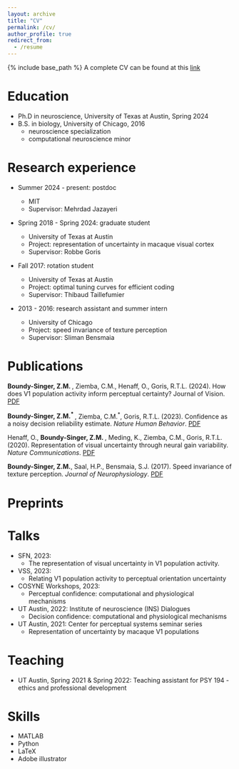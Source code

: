 ```yaml
---
layout: archive
title: "CV"
permalink: /cv/
author_profile: true
redirect_from:
  - /resume
---
```


{% include base_path %}
A complete CV can be found at this [link](http://zoebsinger.github.io/files/ZBS_CV.pdf)

Education
======
* Ph.D in neuroscience, University of Texas at Austin, Spring 2024
* B.S. in biology, University of Chicago, 2016
  * neuroscience specialization
  * computational neuroscience minor

Research experience
======
* Summer 2024 - present: postdoc
  * MIT
  * Supervisor: Mehrdad Jazayeri

* Spring 2018 - Spring 2024: graduate student
  * University of Texas at Austin
  * Project: representation of uncertainty in macaque visual cortex
  * Supervisor: Robbe Goris

* Fall 2017: rotation student
  * University of Texas at Austin
  * Project: optimal tuning curves for efficient coding
  * Supervisor: Thibaud Taillefumier

* 2013 - 2016: research assistant and summer intern
  * University of Chicago
  * Project: speed invariance of texture perception
  * Supervisor: Sliman Bensmaia
  
Publications
======
<strong>Boundy-Singer, Z.M. </strong>, Ziemba, C.M., Henaff, O., Goris, R.T.L. (2024). How does V1 population activity inform perceptual certainty? Journal of Vision. [PDF](http://zoebsinger.github.io/files/BoundySinger2024.pdf)

<strong>Boundy-Singer, Z.M.<sup>* </sup> </strong>, Ziemba, C.M.<sup>*</sup>, Goris, R.T.L. (2023). Confidence as a noisy decision reliability estimate. <i>Nature Human Behavior</i>. [PDF](http://zoebsinger.github.io/files/BoundySinger2022.pdf)

Henaff, O., <strong> Boundy-Singer, Z.M. </strong> , Meding, K., Ziemba, C.M., Goris, R.T.L. (2020). Representation of visual uncertainty through neural gain variability. <i>Nature Communications</i>. [PDF](http://zoebsinger.github.io/files/Henaff2020.pdf)

<strong>Boundy-Singer, Z.M.</strong>, Saal, H.P., Bensmaia, S.J. (2017). Speed invariance of texture perception. <i>Journal of Neurophysiology</i>.
[PDF](http://zoebsinger.github.io/files/BoundySinger2017.pdf)

Preprints
======

  
Talks
======
* SFN, 2023:
  * The representation of visual uncertainty in V1 population activity.
* VSS, 2023:
  * Relating V1 population activity to perceptual orientation uncertainty 
* COSYNE Workshops, 2023:
  * Perceptual confidence: computational and physiological mechanisms  
* UT Austin, 2022: Institute of neuroscience (INS) Dialogues 
  * Decision confidence: computational and physiological mechanisms   
* UT Austin, 2021: Center for perceptual systems seminar series
  * Representation of uncertainty by macaque V1 populations
  
Teaching
======
* UT Austin, Spring 2021 & Spring 2022: Teaching assistant for PSY 194 - ethics and professional development
  
Skills
======
* MATLAB
* Python
* LaTeX
* Adobe illustrator 
  

